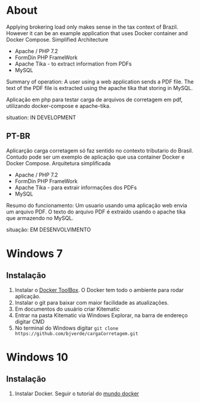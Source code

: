 # About

Applying brokering load only makes sense in the tax context of Brazil. However it can be an example application that uses Docker container and Docker Compose. Simplified Architecture

* Apache / PHP 7.2
* FormDin PHP FrameWork
* Apache Tika - to extract information from PDFs
* MySQL

Summary of operation: A user using a web application sends a PDF file. The text of the PDF file is extracted using the apache tika that storing in MySQL.

Aplicação em php para testar carga de arquivos de corretagem em pdf, utilizando docker-compose e apache-tika.

situation: IN DEVELOPMENT

## PT-BR
Aplicarção carga corretagem só faz sentido no contexto tributario do Brasil. Contudo pode ser um exemplo de aplicação que usa container Docker e Docker Compose. Arquitetura simplificada

* Apache / PHP 7.2
* FormDin PHP FrameWork
* Apache Tika - para extrair informações dos PDFs
* MySQL

Resumo do funcionamento: Um usuario usando uma aplicação web envia um arquivo PDF. O texto do arquivo PDF é extraido usando o apache tika que armazendo no MySQL.

situação: EM DESENVOLVIMENTO


# Windows 7 

## Instalação

1. Instalar o [Docker ToolBox](https://docs.docker.com/toolbox/toolbox_install_windows/). O Docker tem todo o ambiente para rodar aplicação.
1. Instalar o git para baixar com maior facilidade as atualizações.
1. Em documentos do usuário criar Kitematic
1. Entrar na pasta Kitematic via Windows Explorar, na barra de endereço digitar CMD
1. No terminal do Windows digitar `git clone https://github.com/bjverde/cargaCorretagem.git`




# Windows 10

## Instalação

1. Instalar Docker. Seguir o tutorial do [mundo docker](https://www.mundodocker.com.br/docker-no-windows-10/)
